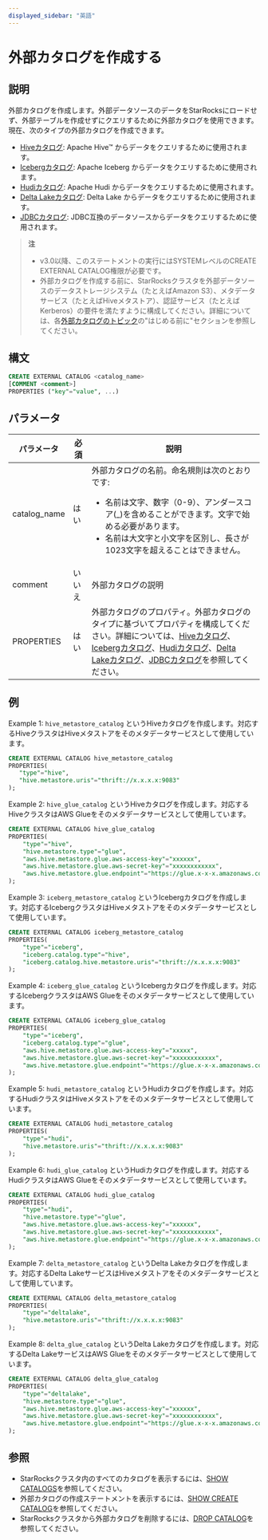 ```yaml
---
displayed_sidebar: "英語"
---
```


# 外部カタログを作成する

## 説明

外部カタログを作成します。外部データソースのデータをStarRocksにロードせず、外部テーブルを作成せずにクエリするために外部カタログを使用できます。現在、次のタイプの外部カタログを作成できます。

- [Hiveカタログ](../../../data_source/catalog/hive_catalog.md): Apache Hive™ からデータをクエリするために使用されます。
- [Icebergカタログ](../../../data_source/catalog/iceberg_catalog.md): Apache Iceberg からデータをクエリするために使用されます。
- [Hudiカタログ](../../../data_source/catalog/hudi_catalog.md): Apache Hudi からデータをクエリするために使用されます。
- [Delta Lakeカタログ](../../../data_source/catalog/deltalake_catalog.md): Delta Lake からデータをクエリするために使用されます。
- [JDBCカタログ](../../../data_source/catalog/jdbc_catalog.md): JDBC互換のデータソースからデータをクエリするために使用されます。

> **注**
>
> - v3.0以降、このステートメントの実行にはSYSTEMレベルのCREATE EXTERNAL CATALOG権限が必要です。
> - 外部カタログを作成する前に、StarRocksクラスタを外部データソースのデータストレージシステム（たとえばAmazon S3）、メタデータサービス（たとえばHiveメタストア）、認証サービス（たとえばKerberos）の要件を満たすように構成してください。詳細については、各[外部カタログのトピック](../../../data_source/catalog/catalog_overview.md)の"はじめる前に"セクションを参照してください。

## 構文

```SQL
CREATE EXTERNAL CATALOG <catalog_name>
[COMMENT <comment>]
PROPERTIES ("key"="value", ...)
```

## パラメータ

| **パラメータ** | **必須** | **説明**                                              |
| ------------- | ------------ | ------------------------------------------------------------ |
| catalog_name  | はい          | 外部カタログの名前。命名規則は次のとおりです:<ul><li>名前は文字、数字（0-9）、アンダースコア(_)を含めることができます。文字で始める必要があります。</li><li>名前は大文字と小文字を区別し、長さが1023文字を超えることはできません。</li></ul> |
| comment       | いいえ           | 外部カタログの説明 |
| PROPERTIES    | はい          | 外部カタログのプロパティ。外部カタログのタイプに基づいてプロパティを構成してください。詳細については、[Hiveカタログ](../../../data_source/catalog/hive_catalog.md)、[Icebergカタログ](../../../data_source/catalog/iceberg_catalog.md)、[Hudiカタログ](../../../data_source/catalog/hudi_catalog.md)、[Delta Lakeカタログ](../../../data_source/catalog/deltalake_catalog.md)、[JDBCカタログ](../../../data_source/catalog/jdbc_catalog.md)を参照してください。 |

## 例

Example 1: `hive_metastore_catalog` というHiveカタログを作成します。対応するHiveクラスタはHiveメタストアをそのメタデータサービスとして使用しています。

```SQL
CREATE EXTERNAL CATALOG hive_metastore_catalog
PROPERTIES(
   "type"="hive", 
   "hive.metastore.uris"="thrift://x.x.x.x:9083"
);
```

Example 2: `hive_glue_catalog` というHiveカタログを作成します。対応するHiveクラスタはAWS Glueをそのメタデータサービスとして使用しています。

```SQL
CREATE EXTERNAL CATALOG hive_glue_catalog
PROPERTIES(
    "type"="hive", 
    "hive.metastore.type"="glue",
    "aws.hive.metastore.glue.aws-access-key"="xxxxxx",
    "aws.hive.metastore.glue.aws-secret-key"="xxxxxxxxxxxx",
    "aws.hive.metastore.glue.endpoint"="https://glue.x-x-x.amazonaws.com"
);
```

Example 3: `iceberg_metastore_catalog` というIcebergカタログを作成します。対応するIcebergクラスタはHiveメタストアをそのメタデータサービスとして使用しています。

```SQL
CREATE EXTERNAL CATALOG iceberg_metastore_catalog
PROPERTIES(
    "type"="iceberg",
    "iceberg.catalog.type"="hive",
    "iceberg.catalog.hive.metastore.uris"="thrift://x.x.x.x:9083"
);
```

Example 4: `iceberg_glue_catalog` というIcebergカタログを作成します。対応するIcebergクラスタはAWS Glueをそのメタデータサービスとして使用しています。

```SQL
CREATE EXTERNAL CATALOG iceberg_glue_catalog
PROPERTIES(
    "type"="iceberg", 
    "iceberg.catalog.type"="glue",
    "aws.hive.metastore.glue.aws-access-key"="xxxxx",
    "aws.hive.metastore.glue.aws-secret-key"="xxxxxxxxxxxx",
    "aws.hive.metastore.glue.endpoint"="https://glue.x-x-x.amazonaws.com"
);
```

Example 5: `hudi_metastore_catalog` というHudiカタログを作成します。対応するHudiクラスタはHiveメタストアをそのメタデータサービスとして使用しています。

```SQL
CREATE EXTERNAL CATALOG hudi_metastore_catalog
PROPERTIES(
    "type"="hudi",
    "hive.metastore.uris"="thrift://x.x.x.x:9083"
);
```

Example 6: `hudi_glue_catalog` というHudiカタログを作成します。対応するHudiクラスタはAWS Glueをそのメタデータサービスとして使用しています。

```SQL
CREATE EXTERNAL CATALOG hudi_glue_catalog
PROPERTIES(
    "type"="hudi", 
    "hive.metastore.type"="glue",
    "aws.hive.metastore.glue.aws-access-key"="xxxxxx",
    "aws.hive.metastore.glue.aws-secret-key"="xxxxxxxxxxxx",
    "aws.hive.metastore.glue.endpoint"="https://glue.x-x-x.amazonaws.com"
);
```

Example 7: `delta_metastore_catalog` というDelta Lakeカタログを作成します。対応するDelta LakeサービスはHiveメタストアをそのメタデータサービスとして使用しています。

```SQL
CREATE EXTERNAL CATALOG delta_metastore_catalog
PROPERTIES(
    "type"="deltalake",
    "hive.metastore.uris"="thrift://x.x.x.x:9083"
);
```

Example 8: `delta_glue_catalog` というDelta Lakeカタログを作成します。対応するDelta LakeサービスはAWS Glueをそのメタデータサービスとして使用しています。

```SQL
CREATE EXTERNAL CATALOG delta_glue_catalog
PROPERTIES(
    "type"="deltalake", 
    "hive.metastore.type"="glue",
    "aws.hive.metastore.glue.aws-access-key"="xxxxxx",
    "aws.hive.metastore.glue.aws-secret-key"="xxxxxxxxxxxx",
    "aws.hive.metastore.glue.endpoint"="https://glue.x-x-x.amazonaws.com"
);
```

## 参照

- StarRocksクラスタ内のすべてのカタログを表示するには、[SHOW CATALOGS](../data-manipulation/SHOW_CATALOGS.md)を参照してください。
- 外部カタログの作成ステートメントを表示するには、[SHOW CREATE CATALOG](../data-manipulation/SHOW_CREATE_CATALOG.md)を参照してください。
- StarRocksクラスタから外部カタログを削除するには、[DROP CATALOG](../data-definition/DROP_CATALOG.md)を参照してください。